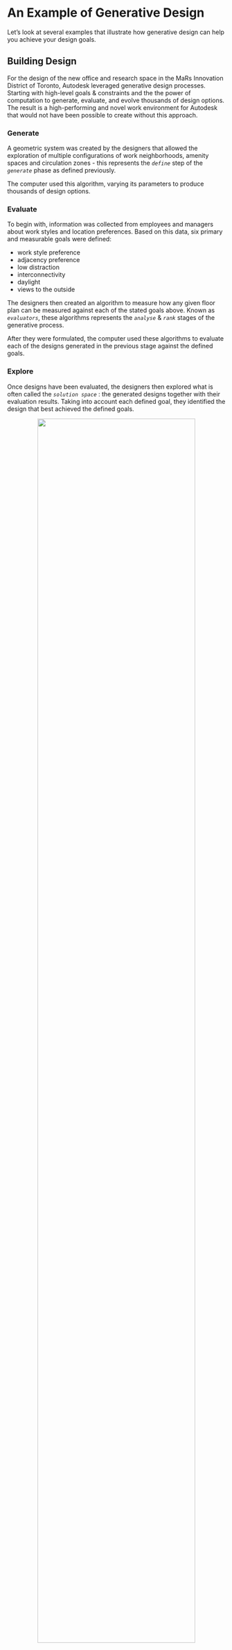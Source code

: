 # An Example of Generative Design

Let’s look at several examples that illustrate how generative design can help you achieve your design goals.

## Building Design

For the design of the new office and research space in the MaRs Innovation District of Toronto, Autodesk leveraged generative design processes. Starting with high-level goals & constraints and the the power of computation to generate, evaluate, and evolve thousands of design options. The result is a high-performing and novel work environment for Autodesk that would not have been possible to create without this approach.

### Generate

A geometric system was created by the designers that allowed the exploration of multiple configurations of work neighborhoods, amenity spaces and circulation zones - this represents the *`define`* step of the *`generate`* phase as defined previously.

The computer used this algorithm, varying its parameters to produce thousands of design options.

### Evaluate

To begin with, information was collected from employees and managers about work styles and location preferences. Based on this data, six primary and measurable goals were defined:

* work style preference
* adjacency preference
* low distraction
* interconnectivity
* daylight
* views to the outside

The designers then created an algorithm to measure how any given floor plan can be measured against each of the stated goals above. Known as *`evaluators`*, these algorithms represents the *`analyse`* & *`rank`* stages of the generative process.

After they were formulated, the computer used these algorithms to evaluate each of the designs generated in the previous stage against the defined goals.

### Explore

Once designs have been evaluated, the designers then explored what is often called the *`solution space`* : the generated designs together with their evaluation results. Taking into account each defined goal, they identified the design that best achieved the defined goals.

<p align="center">
<img src="../.gitbook/assets/autodesk-project-mars.jpg" style="width:85%;"/>
</p>

<br/>

## Furniture Design

Looking at a simpler example, let's consider the process of designing a typical, four-legged table.

Using a standard approach, a designer would manually define the height, width, depth & material of the table, and the resulting output would be a single, physical object with a fixed, immutable form. Perhaps the designer tested several distinct sets of dimensions & material combinations and ends up with three or four table prototypes.

<p align="center">
<img src="../.gitbook/assets/table.PNG" style="width:85%;"/>
</p>

<br/>

In a generative design approach, the designer would instead specify:

* a range of permissible values for each dimension
* a series of available materials and their properties \(such as cost/m²\)
* a set of goals that measure how successful a table design is

### Generate

The designer would use the computer to help him/her generate a series of designs falling within the specified range. Some designs will be short and wide, others will be tall and thin, but each will satisfy the user-defined constraints. This is key, as many designs can be generated very quickly, much more than any human could feasibly examine.

> Let's imagine the computer looked at 20 different values for each of : length, width, height, table/leg material combinations. The resulting solution space would be 20\*20\*20\*20 = 160,000 designs, which is way too many options for a person to reasonably evaluate.

<p align="center">
<img src="../.gitbook/assets/tables-multiobjective.png" style="width:85%;"/>
</p>

_Above: matrix showing 100 generated table designs, varying width, length and height_

<br/>

### Evaluate

The next step is to define how the generated designs are evaluated. This is the designer's opportunity to clearly express what the goals of the design are.

<p align="center">
<img src="../.gitbook/assets/tables-singleobjective.png" style="width:85%;"/>
</p>

_Above: range of table designs \(sizes\), colour-coded based on evaluator function result \(cost\)_

<br/>

Let's see how different design goals could be expressed in this *`evaluation`* stage:

| Design goal | Analysis method | Ranking method |
| :--- | :--- | :--- |
| Lowest cost per desk, with minimum 800mm x 600mm size | desk size: at least 800mm x 600mm in size = *`yes/no`*   &  desk cost: area \* material cost/m² = currency *`$`* value\) | lowest cost first & only options that satisfy area requirements |
| Most profitable  \(largest desk area with lowest material cost\) | desk area = outputs m²  &  unit cost \(area \* material cost/m²\) = currency *`$`* value | largest area & lowest cost |

The matrix above showcases how you can use this stage in the generative design process to design for wildly different scenarios.

In the first scenario, lowest overall cost is the driving goal, so we can expect small desk sizes & cheap materials, whilst still satisfying the size requirement. This scenario would be relatively simple for humans to replicate, so generative design would only come in handy when the variation or complexity of material costs is high.

For the second scenario, we're optimizing for overall return on investment for each desk, so we can expect larger & more expensive desks than the first one, but that have the best overall ROI. It wouldn't be unexpected for this process to identify a desk with cheap legs & costlier tabletop materials as a viable option.

This second example is a good illustration of using generative design to design for multiple & competing goals, which is very hard for humans to replicate.

<p align="center">
<img src="../.gitbook/assets/tables-multiobjective_colour.png" style="width:85%;"/>
</p>

_Above: visualizing evaluator function results as a color range_

<br/>

As you can see, both of these examples follow the same fairly generic process, which is why there are so many possible applications of generative design, in areas as diverse as aviation, automotive and building design, manufacturing, and product design.


